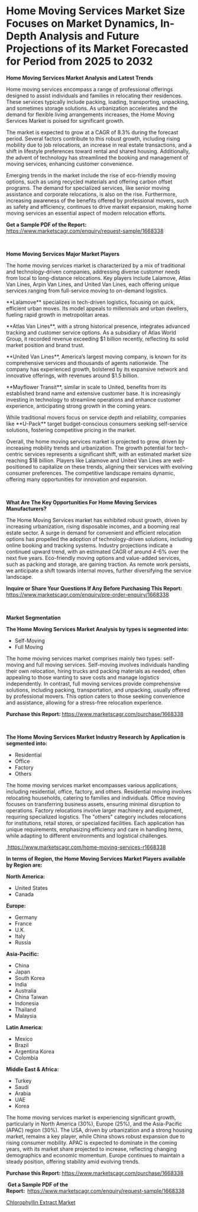 <p><h1>Home Moving Services Market Size Focuses on Market Dynamics, In-Depth Analysis and Future Projections of its Market Forecasted for Period from 2025 to 2032</h1></p><p><strong>Home Moving Services Market Analysis and Latest Trends</strong></p>
<p><p>Home moving services encompass a range of professional offerings designed to assist individuals and families in relocating their residences. These services typically include packing, loading, transporting, unpacking, and sometimes storage solutions. As urbanization accelerates and the demand for flexible living arrangements increases, the Home Moving Services Market is poised for significant growth.</p><p>The market is expected to grow at a CAGR of 8.3% during the forecast period. Several factors contribute to this robust growth, including rising mobility due to job relocations, an increase in real estate transactions, and a shift in lifestyle preferences toward rental and shared housing. Additionally, the advent of technology has streamlined the booking and management of moving services, enhancing customer convenience.</p><p>Emerging trends in the market include the rise of eco-friendly moving options, such as using recycled materials and offering carbon offset programs. The demand for specialized services, like senior moving assistance and corporate relocations, is also on the rise. Furthermore, increasing awareness of the benefits offered by professional movers, such as safety and efficiency, continues to drive market expansion, making home moving services an essential aspect of modern relocation efforts.</p></p>
<p><strong>Get a Sample PDF of the Report:&nbsp;</strong> <a href="https://www.marketscagr.com/enquiry/request-sample/1668338?utm_campaign=3249&utm_medium=2&utm_source=Github&utm_content=ia&utm_term=06032025&utm_id=home-moving-services">https://www.marketscagr.com/enquiry/request-sample/1668338</a></p>
<p>&nbsp;</p>
<p><strong>Home Moving Services Major Market Players</strong></p>
<p><p>The home moving services market is characterized by a mix of traditional and technology-driven companies, addressing diverse customer needs from local to long-distance relocations. Key players include Lalamove, Atlas Van Lines, Arpin Van Lines, and United Van Lines, each offering unique services ranging from full-service moving to on-demand logistics.</p><p>**Lalamove** specializes in tech-driven logistics, focusing on quick, efficient urban moves. Its model appeals to millennials and urban dwellers, fueling rapid growth in metropolitan areas.</p><p>**Atlas Van Lines**, with a strong historical presence, integrates advanced tracking and customer service options. As a subsidiary of Atlas World Group, it recorded revenue exceeding $1 billion recently, reflecting its solid market position and brand trust.</p><p>**United Van Lines**, America’s largest moving company, is known for its comprehensive services and thousands of agents nationwide. The company has experienced growth, bolstered by its expansive network and innovative offerings, with revenues around $1.5 billion.</p><p>**Mayflower Transit**, similar in scale to United, benefits from its established brand name and extensive customer base. It is increasingly investing in technology to streamline operations and enhance customer experience, anticipating strong growth in the coming years.</p><p>While traditional movers focus on service depth and reliability, companies like **U-Pack** target budget-conscious consumers seeking self-service solutions, fostering competitive pricing in the market. </p><p>Overall, the home moving services market is projected to grow, driven by increasing mobility trends and urbanization. The growth potential for tech-centric services represents a significant shift, with an estimated market size reaching $18 billion. Players like Lalamove and United Van Lines are well-positioned to capitalize on these trends, aligning their services with evolving consumer preferences. The competitive landscape remains dynamic, offering many opportunities for innovation and expansion.</p></p>
<p>&nbsp;</p>
<p><strong>What Are The Key Opportunities For Home Moving Services Manufacturers?</strong></p>
<p><p>The Home Moving Services market has exhibited robust growth, driven by increasing urbanization, rising disposable incomes, and a booming real estate sector. A surge in demand for convenient and efficient relocation options has propelled the adoption of technology-driven solutions, including online booking and tracking systems. Industry projections indicate a continued upward trend, with an estimated CAGR of around 4-6% over the next five years. Eco-friendly moving options and value-added services, such as packing and storage, are gaining traction. As remote work persists, we anticipate a shift towards internal moves, further diversifying the service landscape.</p></p>
<p><strong>Inquire or Share Your Questions If Any Before Purchasing This Report:</strong> <a href="https://www.marketscagr.com/enquiry/pre-order-enquiry/1668338?utm_campaign=3249&utm_medium=2&utm_source=Github&utm_content=ia&utm_term=06032025&utm_id=home-moving-services">https://www.marketscagr.com/enquiry/pre-order-enquiry/1668338</a></p>
<p>&nbsp;</p>
<p><strong>Market Segmentation</strong></p>
<p><strong>The Home Moving Services Market Analysis by types is segmented into:</strong></p>
<p><ul><li>Self-Moving</li><li>Full Moving</li></ul></p>
<p><p>The home moving services market comprises mainly two types: self-moving and full moving services. Self-moving involves individuals handling their own relocation, hiring trucks and packing materials as needed, often appealing to those wanting to save costs and manage logistics independently. In contrast, full moving services provide comprehensive solutions, including packing, transportation, and unpacking, usually offered by professional movers. This option caters to those seeking convenience and assistance, allowing for a stress-free relocation experience.</p></p>
<p><strong>Purchase this Report:&nbsp;</strong><a href="https://www.marketscagr.com/purchase/1668338?utm_campaign=3249&utm_medium=2&utm_source=Github&utm_content=ia&utm_term=06032025&utm_id=home-moving-services">https://www.marketscagr.com/purchase/1668338</a></p>
<p>&nbsp;</p>
<p><strong>The Home Moving Services Market Industry Research by Application is segmented into:</strong></p>
<p><ul><li>Residential</li><li>Office</li><li>Factory</li><li>Others</li></ul></p>
<p><p>The home moving services market encompasses various applications, including residential, office, factory, and others. Residential moving involves relocating households, catering to families and individuals. Office moving focuses on transferring business assets, ensuring minimal disruption to operations. Factory relocations involve larger machinery and equipment, requiring specialized logistics. The "others" category includes relocations for institutions, retail stores, or specialized facilities. Each application has unique requirements, emphasizing efficiency and care in handling items, while adapting to different environments and logistical challenges.</p></p>
<p><a href="https://www.marketscagr.com/home-moving-services-r1668338?utm_campaign=3249&utm_medium=2&utm_source=Github&utm_content=ia&utm_term=06032025&utm_id=home-moving-services">&nbsp;https://www.marketscagr.com/home-moving-services-r1668338</a></p>
<p><strong>In terms of Region, the Home Moving Services Market Players available by Region are:</strong></p>
<p>
    <p> <strong> North America: </strong>
        <ul>
            <li>United States</li>
            <li>Canada</li>
        </ul>
        </p> 
    <p> <strong> Europe: </strong>
        <ul>
            <li>Germany</li>
            <li>France</li>
            <li>U.K.</li>
            <li>Italy</li>
            <li>Russia</li>
        </ul>
        </p> 
    <p> <strong> Asia-Pacific: </strong>
        <ul>
            <li>China</li>
            <li>Japan</li>
            <li>South Korea</li>
            <li>India</li>
            <li>Australia</li>
            <li>China Taiwan</li>
            <li>Indonesia</li>
            <li>Thailand</li>
            <li>Malaysia</li>
        </ul>
        </p> 
    <p> <strong> Latin America: </strong>
        <ul>
            <li>Mexico</li>
            <li>Brazil</li>
            <li>Argentina Korea</li>
            <li>Colombia</li>
        </ul>
        </p> 
    <p> <strong> Middle East & Africa: </strong>
        <ul>
            <li>Turkey</li>
            <li>Saudi</li>
            <li>Arabia</li>
            <li>UAE</li>
            <li>Korea</li>
        </ul>
    </p>
    </p>
<p><p>The home moving services market is experiencing significant growth, particularly in North America (30%), Europe (25%), and the Asia-Pacific (APAC) region (30%). The USA, driven by urbanization and a strong housing market, remains a key player, while China shows robust expansion due to rising consumer mobility. APAC is expected to dominate in the coming years, with its market share projected to increase, reflecting changing demographics and economic momentum. Europe continues to maintain a steady position, offering stability amid evolving trends.</p></p>
<p><strong>Purchase this Report: </strong><a href="https://www.marketscagr.com/purchase/1668338?utm_campaign=3249&utm_medium=2&utm_source=Github&utm_content=ia&utm_term=06032025&utm_id=home-moving-services">https://www.marketscagr.com/purchase/1668338</a></p>
<p>&nbsp;<strong>Get a Sample PDF of the Report:&nbsp;&nbsp;</strong><a href="https://www.marketscagr.com/enquiry/request-sample/1668338?utm_campaign=3249&utm_medium=2&utm_source=Github&utm_content=ia&utm_term=06032025&utm_id=home-moving-services">https://www.marketscagr.com/enquiry/request-sample/1668338</a></p>
<p><strong></strong></p>
<p><p><a href="https://github.com/huelarnzeba29/Market-Research-Report-List-1/blob/main/chlorophyllin-extract-market.md?utm_campaign=3249&utm_medium=2&utm_source=Github&utm_content=ia&utm_term=06032025&utm_id=home-moving-services">Chlorophyllin Extract Market</a></p></p>